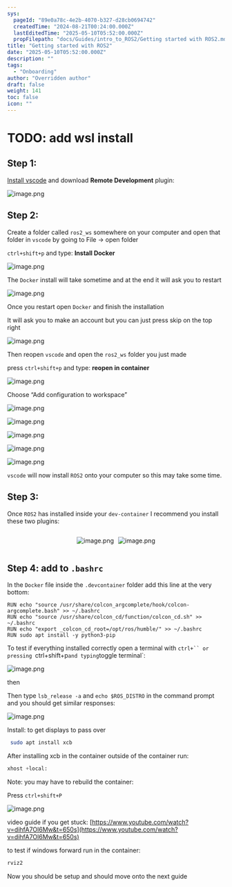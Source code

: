 ```yaml
---
sys:
  pageId: "89e0a78c-4e2b-4070-b327-d28cb0694742"
  createdTime: "2024-08-21T00:24:00.000Z"
  lastEditedTime: "2025-05-10T05:52:00.000Z"
  propFilepath: "docs/Guides/intro_to_ROS2/Getting started with ROS2.md"
title: "Getting started with ROS2"
date: "2025-05-10T05:52:00.000Z"
description: ""
tags:
  - "Onboarding"
author: "Overridden author"
draft: false
weight: 141
toc: false
icon: ""
---
```


# TODO: add wsl install

## Step 1:

[Install vscode](https://code.visualstudio.com/download) and download **Remote Development** plugin:

![image.png](https://prod-files-secure.s3.us-west-2.amazonaws.com/d518164a-d88e-44d1-a4ee-3adb3bd8bce0/efb52993-1881-4a40-b95e-6f020334f022/image.png?X-Amz-Algorithm=AWS4-HMAC-SHA256&X-Amz-Content-Sha256=UNSIGNED-PAYLOAD&X-Amz-Credential=ASIAZI2LB466RZI7VLKA%2F20250518%2Fus-west-2%2Fs3%2Faws4_request&X-Amz-Date=20250518T220730Z&X-Amz-Expires=3600&X-Amz-Security-Token=IQoJb3JpZ2luX2VjEMT%2F%2F%2F%2F%2F%2F%2F%2F%2F%2FwEaCXVzLXdlc3QtMiJIMEYCIQDrmgIn47h0H7538Z7OyQrV0xK1s%2BPFxK8bbBC63ErzBgIhAKVx%2Bbpvb3mfZ7HHFeHKTjMD2%2FPuKrXsI%2FD%2B65pCzIQhKv8DCHwQABoMNjM3NDIzMTgzODA1IgyaMrOPgHS6WsJWLzkq3AMnGg%2BK%2BWfw8%2BblU%2Bi80Tc7W%2BKka70KrH3CPcBSNH0TO3qDrASvCsxlalo4zsy%2FtaCxy7CO2fZcKiBXuZ%2FhNfJ4%2BTDET8tcpoOiT%2BVdC1HkZFbBpxAAynK4E91R6npftrSmWyPboJpJTFu5SqY0LT2lMr5YnrQZDrSmFpd9GyctW5dLSwZlBrTWDhDKRLxL7UMdX0%2BVOYBX4Puo1ADBuAfm6tgZmNpkhkFwpREnqZTx3142WcKoPIAt0nin%2BZhJZR0i4qkQpxV97GZz4MSSDPoqxns4Zf92TkStc1DdG4picKCkS0G0ghssfxm%2FfKpzNM9EtpSQA%2FBhYGEPggS0SwTX%2BXCaBei22CuOl9p0NWIGgip3noFQTRfKrE4NoXlivN2nbl8yKxCjxTDhv7isyPre2w3kDUJ9%2B1zZQbp4TAPyhvyjlprw10gQ0NfyLcoj8X8MgO0%2Bpsn7L9RUtdQIWXv8drYaVCik5rdbrrn7F%2BTRJZkejvq%2BQAYHsHiX1B%2F4WVcGnDznQD6pZyFabWACtTlQkXzfyq7OIRIUlvr3kth1UvTE%2FYVeLUJEaWT%2FfgPm%2BXJqlTUJyZq4BbinjbkpOpmSx6CGMeVPuBRzyYJQ0kQaIO62b%2BFokLIs24TjrzDu5qjBBjqkAcCvZOJtAah7cxvQ4hk%2BBiDzolzemGeTlOk%2BJCmK%2Fz%2Bc%2F5YcWnd0ztyCgPuNTrXXJPaZ09WboTqGh5mcW79whwY9knH9X9tX8cHQDYx3mtziT0IiU1AisuTW%2Frh%2BNa91y3DlOGb38raqz%2Bhz6cQvY9czgGn%2BwO9LOfyXJrLNhpK9gY1KSle1UCVGubQ8fCDW00GXPiWwN63EAwIKvnAiYeVxoxtz&X-Amz-Signature=bbef1e410fafad96e040a64a60f199dc99192f53448ada33e971a6fa4c9ecf48&X-Amz-SignedHeaders=host&x-id=GetObject)

## Step 2:

Create a folder called `ros2_ws` somewhere on your computer and open that folder in `vscode` by going to File → open folder 

`ctrl+shift+p` and type: **Install Docker**

![image.png](https://prod-files-secure.s3.us-west-2.amazonaws.com/d518164a-d88e-44d1-a4ee-3adb3bd8bce0/2269dc0e-1cd5-47ff-bceb-c04ad9b2eab0/image.png?X-Amz-Algorithm=AWS4-HMAC-SHA256&X-Amz-Content-Sha256=UNSIGNED-PAYLOAD&X-Amz-Credential=ASIAZI2LB466RZI7VLKA%2F20250518%2Fus-west-2%2Fs3%2Faws4_request&X-Amz-Date=20250518T220730Z&X-Amz-Expires=3600&X-Amz-Security-Token=IQoJb3JpZ2luX2VjEMT%2F%2F%2F%2F%2F%2F%2F%2F%2F%2FwEaCXVzLXdlc3QtMiJIMEYCIQDrmgIn47h0H7538Z7OyQrV0xK1s%2BPFxK8bbBC63ErzBgIhAKVx%2Bbpvb3mfZ7HHFeHKTjMD2%2FPuKrXsI%2FD%2B65pCzIQhKv8DCHwQABoMNjM3NDIzMTgzODA1IgyaMrOPgHS6WsJWLzkq3AMnGg%2BK%2BWfw8%2BblU%2Bi80Tc7W%2BKka70KrH3CPcBSNH0TO3qDrASvCsxlalo4zsy%2FtaCxy7CO2fZcKiBXuZ%2FhNfJ4%2BTDET8tcpoOiT%2BVdC1HkZFbBpxAAynK4E91R6npftrSmWyPboJpJTFu5SqY0LT2lMr5YnrQZDrSmFpd9GyctW5dLSwZlBrTWDhDKRLxL7UMdX0%2BVOYBX4Puo1ADBuAfm6tgZmNpkhkFwpREnqZTx3142WcKoPIAt0nin%2BZhJZR0i4qkQpxV97GZz4MSSDPoqxns4Zf92TkStc1DdG4picKCkS0G0ghssfxm%2FfKpzNM9EtpSQA%2FBhYGEPggS0SwTX%2BXCaBei22CuOl9p0NWIGgip3noFQTRfKrE4NoXlivN2nbl8yKxCjxTDhv7isyPre2w3kDUJ9%2B1zZQbp4TAPyhvyjlprw10gQ0NfyLcoj8X8MgO0%2Bpsn7L9RUtdQIWXv8drYaVCik5rdbrrn7F%2BTRJZkejvq%2BQAYHsHiX1B%2F4WVcGnDznQD6pZyFabWACtTlQkXzfyq7OIRIUlvr3kth1UvTE%2FYVeLUJEaWT%2FfgPm%2BXJqlTUJyZq4BbinjbkpOpmSx6CGMeVPuBRzyYJQ0kQaIO62b%2BFokLIs24TjrzDu5qjBBjqkAcCvZOJtAah7cxvQ4hk%2BBiDzolzemGeTlOk%2BJCmK%2Fz%2Bc%2F5YcWnd0ztyCgPuNTrXXJPaZ09WboTqGh5mcW79whwY9knH9X9tX8cHQDYx3mtziT0IiU1AisuTW%2Frh%2BNa91y3DlOGb38raqz%2Bhz6cQvY9czgGn%2BwO9LOfyXJrLNhpK9gY1KSle1UCVGubQ8fCDW00GXPiWwN63EAwIKvnAiYeVxoxtz&X-Amz-Signature=dd5917998e689a96ef668827bdc7d251b689c2d661cb75b8eb15f1039533219a&X-Amz-SignedHeaders=host&x-id=GetObject)

The `Docker` install will take sometime and at the end it will ask you to restart

![image.png](https://prod-files-secure.s3.us-west-2.amazonaws.com/d518164a-d88e-44d1-a4ee-3adb3bd8bce0/ed233f78-be33-4b1f-b89c-9c346c0e961e/image.png?X-Amz-Algorithm=AWS4-HMAC-SHA256&X-Amz-Content-Sha256=UNSIGNED-PAYLOAD&X-Amz-Credential=ASIAZI2LB466RZI7VLKA%2F20250518%2Fus-west-2%2Fs3%2Faws4_request&X-Amz-Date=20250518T220730Z&X-Amz-Expires=3600&X-Amz-Security-Token=IQoJb3JpZ2luX2VjEMT%2F%2F%2F%2F%2F%2F%2F%2F%2F%2FwEaCXVzLXdlc3QtMiJIMEYCIQDrmgIn47h0H7538Z7OyQrV0xK1s%2BPFxK8bbBC63ErzBgIhAKVx%2Bbpvb3mfZ7HHFeHKTjMD2%2FPuKrXsI%2FD%2B65pCzIQhKv8DCHwQABoMNjM3NDIzMTgzODA1IgyaMrOPgHS6WsJWLzkq3AMnGg%2BK%2BWfw8%2BblU%2Bi80Tc7W%2BKka70KrH3CPcBSNH0TO3qDrASvCsxlalo4zsy%2FtaCxy7CO2fZcKiBXuZ%2FhNfJ4%2BTDET8tcpoOiT%2BVdC1HkZFbBpxAAynK4E91R6npftrSmWyPboJpJTFu5SqY0LT2lMr5YnrQZDrSmFpd9GyctW5dLSwZlBrTWDhDKRLxL7UMdX0%2BVOYBX4Puo1ADBuAfm6tgZmNpkhkFwpREnqZTx3142WcKoPIAt0nin%2BZhJZR0i4qkQpxV97GZz4MSSDPoqxns4Zf92TkStc1DdG4picKCkS0G0ghssfxm%2FfKpzNM9EtpSQA%2FBhYGEPggS0SwTX%2BXCaBei22CuOl9p0NWIGgip3noFQTRfKrE4NoXlivN2nbl8yKxCjxTDhv7isyPre2w3kDUJ9%2B1zZQbp4TAPyhvyjlprw10gQ0NfyLcoj8X8MgO0%2Bpsn7L9RUtdQIWXv8drYaVCik5rdbrrn7F%2BTRJZkejvq%2BQAYHsHiX1B%2F4WVcGnDznQD6pZyFabWACtTlQkXzfyq7OIRIUlvr3kth1UvTE%2FYVeLUJEaWT%2FfgPm%2BXJqlTUJyZq4BbinjbkpOpmSx6CGMeVPuBRzyYJQ0kQaIO62b%2BFokLIs24TjrzDu5qjBBjqkAcCvZOJtAah7cxvQ4hk%2BBiDzolzemGeTlOk%2BJCmK%2Fz%2Bc%2F5YcWnd0ztyCgPuNTrXXJPaZ09WboTqGh5mcW79whwY9knH9X9tX8cHQDYx3mtziT0IiU1AisuTW%2Frh%2BNa91y3DlOGb38raqz%2Bhz6cQvY9czgGn%2BwO9LOfyXJrLNhpK9gY1KSle1UCVGubQ8fCDW00GXPiWwN63EAwIKvnAiYeVxoxtz&X-Amz-Signature=9549ace9621a17fbfdfccf94b3f3a978fb6d210c2dca15ff0f05415c330166a9&X-Amz-SignedHeaders=host&x-id=GetObject)

Once you restart open `Docker` and finish the installation

It will ask you to make an account but you can just press skip on the top right

![image.png](https://prod-files-secure.s3.us-west-2.amazonaws.com/d518164a-d88e-44d1-a4ee-3adb3bd8bce0/21010ad9-1659-4fd9-9f59-9932a09b2a3d/image.png?X-Amz-Algorithm=AWS4-HMAC-SHA256&X-Amz-Content-Sha256=UNSIGNED-PAYLOAD&X-Amz-Credential=ASIAZI2LB466RZI7VLKA%2F20250518%2Fus-west-2%2Fs3%2Faws4_request&X-Amz-Date=20250518T220730Z&X-Amz-Expires=3600&X-Amz-Security-Token=IQoJb3JpZ2luX2VjEMT%2F%2F%2F%2F%2F%2F%2F%2F%2F%2FwEaCXVzLXdlc3QtMiJIMEYCIQDrmgIn47h0H7538Z7OyQrV0xK1s%2BPFxK8bbBC63ErzBgIhAKVx%2Bbpvb3mfZ7HHFeHKTjMD2%2FPuKrXsI%2FD%2B65pCzIQhKv8DCHwQABoMNjM3NDIzMTgzODA1IgyaMrOPgHS6WsJWLzkq3AMnGg%2BK%2BWfw8%2BblU%2Bi80Tc7W%2BKka70KrH3CPcBSNH0TO3qDrASvCsxlalo4zsy%2FtaCxy7CO2fZcKiBXuZ%2FhNfJ4%2BTDET8tcpoOiT%2BVdC1HkZFbBpxAAynK4E91R6npftrSmWyPboJpJTFu5SqY0LT2lMr5YnrQZDrSmFpd9GyctW5dLSwZlBrTWDhDKRLxL7UMdX0%2BVOYBX4Puo1ADBuAfm6tgZmNpkhkFwpREnqZTx3142WcKoPIAt0nin%2BZhJZR0i4qkQpxV97GZz4MSSDPoqxns4Zf92TkStc1DdG4picKCkS0G0ghssfxm%2FfKpzNM9EtpSQA%2FBhYGEPggS0SwTX%2BXCaBei22CuOl9p0NWIGgip3noFQTRfKrE4NoXlivN2nbl8yKxCjxTDhv7isyPre2w3kDUJ9%2B1zZQbp4TAPyhvyjlprw10gQ0NfyLcoj8X8MgO0%2Bpsn7L9RUtdQIWXv8drYaVCik5rdbrrn7F%2BTRJZkejvq%2BQAYHsHiX1B%2F4WVcGnDznQD6pZyFabWACtTlQkXzfyq7OIRIUlvr3kth1UvTE%2FYVeLUJEaWT%2FfgPm%2BXJqlTUJyZq4BbinjbkpOpmSx6CGMeVPuBRzyYJQ0kQaIO62b%2BFokLIs24TjrzDu5qjBBjqkAcCvZOJtAah7cxvQ4hk%2BBiDzolzemGeTlOk%2BJCmK%2Fz%2Bc%2F5YcWnd0ztyCgPuNTrXXJPaZ09WboTqGh5mcW79whwY9knH9X9tX8cHQDYx3mtziT0IiU1AisuTW%2Frh%2BNa91y3DlOGb38raqz%2Bhz6cQvY9czgGn%2BwO9LOfyXJrLNhpK9gY1KSle1UCVGubQ8fCDW00GXPiWwN63EAwIKvnAiYeVxoxtz&X-Amz-Signature=35c0d6eb0ca222efe8521fd1ed6daabf8a9957123c30aaf7628eb1d3fad894e7&X-Amz-SignedHeaders=host&x-id=GetObject)

Then reopen `vscode` and open the `ros2_ws` folder you just made

press `ctrl+shift+p` and type: **reopen in container**

![image.png](https://prod-files-secure.s3.us-west-2.amazonaws.com/d518164a-d88e-44d1-a4ee-3adb3bd8bce0/4e93b8c2-41ad-488c-8095-c74205196118/image.png?X-Amz-Algorithm=AWS4-HMAC-SHA256&X-Amz-Content-Sha256=UNSIGNED-PAYLOAD&X-Amz-Credential=ASIAZI2LB466RZI7VLKA%2F20250518%2Fus-west-2%2Fs3%2Faws4_request&X-Amz-Date=20250518T220730Z&X-Amz-Expires=3600&X-Amz-Security-Token=IQoJb3JpZ2luX2VjEMT%2F%2F%2F%2F%2F%2F%2F%2F%2F%2FwEaCXVzLXdlc3QtMiJIMEYCIQDrmgIn47h0H7538Z7OyQrV0xK1s%2BPFxK8bbBC63ErzBgIhAKVx%2Bbpvb3mfZ7HHFeHKTjMD2%2FPuKrXsI%2FD%2B65pCzIQhKv8DCHwQABoMNjM3NDIzMTgzODA1IgyaMrOPgHS6WsJWLzkq3AMnGg%2BK%2BWfw8%2BblU%2Bi80Tc7W%2BKka70KrH3CPcBSNH0TO3qDrASvCsxlalo4zsy%2FtaCxy7CO2fZcKiBXuZ%2FhNfJ4%2BTDET8tcpoOiT%2BVdC1HkZFbBpxAAynK4E91R6npftrSmWyPboJpJTFu5SqY0LT2lMr5YnrQZDrSmFpd9GyctW5dLSwZlBrTWDhDKRLxL7UMdX0%2BVOYBX4Puo1ADBuAfm6tgZmNpkhkFwpREnqZTx3142WcKoPIAt0nin%2BZhJZR0i4qkQpxV97GZz4MSSDPoqxns4Zf92TkStc1DdG4picKCkS0G0ghssfxm%2FfKpzNM9EtpSQA%2FBhYGEPggS0SwTX%2BXCaBei22CuOl9p0NWIGgip3noFQTRfKrE4NoXlivN2nbl8yKxCjxTDhv7isyPre2w3kDUJ9%2B1zZQbp4TAPyhvyjlprw10gQ0NfyLcoj8X8MgO0%2Bpsn7L9RUtdQIWXv8drYaVCik5rdbrrn7F%2BTRJZkejvq%2BQAYHsHiX1B%2F4WVcGnDznQD6pZyFabWACtTlQkXzfyq7OIRIUlvr3kth1UvTE%2FYVeLUJEaWT%2FfgPm%2BXJqlTUJyZq4BbinjbkpOpmSx6CGMeVPuBRzyYJQ0kQaIO62b%2BFokLIs24TjrzDu5qjBBjqkAcCvZOJtAah7cxvQ4hk%2BBiDzolzemGeTlOk%2BJCmK%2Fz%2Bc%2F5YcWnd0ztyCgPuNTrXXJPaZ09WboTqGh5mcW79whwY9knH9X9tX8cHQDYx3mtziT0IiU1AisuTW%2Frh%2BNa91y3DlOGb38raqz%2Bhz6cQvY9czgGn%2BwO9LOfyXJrLNhpK9gY1KSle1UCVGubQ8fCDW00GXPiWwN63EAwIKvnAiYeVxoxtz&X-Amz-Signature=3a2cdf972be45a318255486c3d8fd978507f2de7cb8cc9ccc21b94e2915bc157&X-Amz-SignedHeaders=host&x-id=GetObject)

Choose “Add configuration to workspace”

![image.png](https://prod-files-secure.s3.us-west-2.amazonaws.com/d518164a-d88e-44d1-a4ee-3adb3bd8bce0/9560b282-5060-4989-ba37-97e7b2c22476/image.png?X-Amz-Algorithm=AWS4-HMAC-SHA256&X-Amz-Content-Sha256=UNSIGNED-PAYLOAD&X-Amz-Credential=ASIAZI2LB466RZI7VLKA%2F20250518%2Fus-west-2%2Fs3%2Faws4_request&X-Amz-Date=20250518T220730Z&X-Amz-Expires=3600&X-Amz-Security-Token=IQoJb3JpZ2luX2VjEMT%2F%2F%2F%2F%2F%2F%2F%2F%2F%2FwEaCXVzLXdlc3QtMiJIMEYCIQDrmgIn47h0H7538Z7OyQrV0xK1s%2BPFxK8bbBC63ErzBgIhAKVx%2Bbpvb3mfZ7HHFeHKTjMD2%2FPuKrXsI%2FD%2B65pCzIQhKv8DCHwQABoMNjM3NDIzMTgzODA1IgyaMrOPgHS6WsJWLzkq3AMnGg%2BK%2BWfw8%2BblU%2Bi80Tc7W%2BKka70KrH3CPcBSNH0TO3qDrASvCsxlalo4zsy%2FtaCxy7CO2fZcKiBXuZ%2FhNfJ4%2BTDET8tcpoOiT%2BVdC1HkZFbBpxAAynK4E91R6npftrSmWyPboJpJTFu5SqY0LT2lMr5YnrQZDrSmFpd9GyctW5dLSwZlBrTWDhDKRLxL7UMdX0%2BVOYBX4Puo1ADBuAfm6tgZmNpkhkFwpREnqZTx3142WcKoPIAt0nin%2BZhJZR0i4qkQpxV97GZz4MSSDPoqxns4Zf92TkStc1DdG4picKCkS0G0ghssfxm%2FfKpzNM9EtpSQA%2FBhYGEPggS0SwTX%2BXCaBei22CuOl9p0NWIGgip3noFQTRfKrE4NoXlivN2nbl8yKxCjxTDhv7isyPre2w3kDUJ9%2B1zZQbp4TAPyhvyjlprw10gQ0NfyLcoj8X8MgO0%2Bpsn7L9RUtdQIWXv8drYaVCik5rdbrrn7F%2BTRJZkejvq%2BQAYHsHiX1B%2F4WVcGnDznQD6pZyFabWACtTlQkXzfyq7OIRIUlvr3kth1UvTE%2FYVeLUJEaWT%2FfgPm%2BXJqlTUJyZq4BbinjbkpOpmSx6CGMeVPuBRzyYJQ0kQaIO62b%2BFokLIs24TjrzDu5qjBBjqkAcCvZOJtAah7cxvQ4hk%2BBiDzolzemGeTlOk%2BJCmK%2Fz%2Bc%2F5YcWnd0ztyCgPuNTrXXJPaZ09WboTqGh5mcW79whwY9knH9X9tX8cHQDYx3mtziT0IiU1AisuTW%2Frh%2BNa91y3DlOGb38raqz%2Bhz6cQvY9czgGn%2BwO9LOfyXJrLNhpK9gY1KSle1UCVGubQ8fCDW00GXPiWwN63EAwIKvnAiYeVxoxtz&X-Amz-Signature=0bb474982172d6a2216fe77c29b4eee1dd19c1346a7fadbe4ef4f2b4cc9c86b0&X-Amz-SignedHeaders=host&x-id=GetObject)

![image.png](https://prod-files-secure.s3.us-west-2.amazonaws.com/d518164a-d88e-44d1-a4ee-3adb3bd8bce0/2ee63f81-886b-48e8-a553-dc6e5eac99e4/image.png?X-Amz-Algorithm=AWS4-HMAC-SHA256&X-Amz-Content-Sha256=UNSIGNED-PAYLOAD&X-Amz-Credential=ASIAZI2LB466RZI7VLKA%2F20250518%2Fus-west-2%2Fs3%2Faws4_request&X-Amz-Date=20250518T220730Z&X-Amz-Expires=3600&X-Amz-Security-Token=IQoJb3JpZ2luX2VjEMT%2F%2F%2F%2F%2F%2F%2F%2F%2F%2FwEaCXVzLXdlc3QtMiJIMEYCIQDrmgIn47h0H7538Z7OyQrV0xK1s%2BPFxK8bbBC63ErzBgIhAKVx%2Bbpvb3mfZ7HHFeHKTjMD2%2FPuKrXsI%2FD%2B65pCzIQhKv8DCHwQABoMNjM3NDIzMTgzODA1IgyaMrOPgHS6WsJWLzkq3AMnGg%2BK%2BWfw8%2BblU%2Bi80Tc7W%2BKka70KrH3CPcBSNH0TO3qDrASvCsxlalo4zsy%2FtaCxy7CO2fZcKiBXuZ%2FhNfJ4%2BTDET8tcpoOiT%2BVdC1HkZFbBpxAAynK4E91R6npftrSmWyPboJpJTFu5SqY0LT2lMr5YnrQZDrSmFpd9GyctW5dLSwZlBrTWDhDKRLxL7UMdX0%2BVOYBX4Puo1ADBuAfm6tgZmNpkhkFwpREnqZTx3142WcKoPIAt0nin%2BZhJZR0i4qkQpxV97GZz4MSSDPoqxns4Zf92TkStc1DdG4picKCkS0G0ghssfxm%2FfKpzNM9EtpSQA%2FBhYGEPggS0SwTX%2BXCaBei22CuOl9p0NWIGgip3noFQTRfKrE4NoXlivN2nbl8yKxCjxTDhv7isyPre2w3kDUJ9%2B1zZQbp4TAPyhvyjlprw10gQ0NfyLcoj8X8MgO0%2Bpsn7L9RUtdQIWXv8drYaVCik5rdbrrn7F%2BTRJZkejvq%2BQAYHsHiX1B%2F4WVcGnDznQD6pZyFabWACtTlQkXzfyq7OIRIUlvr3kth1UvTE%2FYVeLUJEaWT%2FfgPm%2BXJqlTUJyZq4BbinjbkpOpmSx6CGMeVPuBRzyYJQ0kQaIO62b%2BFokLIs24TjrzDu5qjBBjqkAcCvZOJtAah7cxvQ4hk%2BBiDzolzemGeTlOk%2BJCmK%2Fz%2Bc%2F5YcWnd0ztyCgPuNTrXXJPaZ09WboTqGh5mcW79whwY9knH9X9tX8cHQDYx3mtziT0IiU1AisuTW%2Frh%2BNa91y3DlOGb38raqz%2Bhz6cQvY9czgGn%2BwO9LOfyXJrLNhpK9gY1KSle1UCVGubQ8fCDW00GXPiWwN63EAwIKvnAiYeVxoxtz&X-Amz-Signature=fb42d61b1b5756915c386fbef52f5ad95ed567d8212af6a6548ea032b88f7b52&X-Amz-SignedHeaders=host&x-id=GetObject)

![image.png](https://prod-files-secure.s3.us-west-2.amazonaws.com/d518164a-d88e-44d1-a4ee-3adb3bd8bce0/ae1580b2-b048-407e-aed9-b584224a7a04/image.png?X-Amz-Algorithm=AWS4-HMAC-SHA256&X-Amz-Content-Sha256=UNSIGNED-PAYLOAD&X-Amz-Credential=ASIAZI2LB466RZI7VLKA%2F20250518%2Fus-west-2%2Fs3%2Faws4_request&X-Amz-Date=20250518T220730Z&X-Amz-Expires=3600&X-Amz-Security-Token=IQoJb3JpZ2luX2VjEMT%2F%2F%2F%2F%2F%2F%2F%2F%2F%2FwEaCXVzLXdlc3QtMiJIMEYCIQDrmgIn47h0H7538Z7OyQrV0xK1s%2BPFxK8bbBC63ErzBgIhAKVx%2Bbpvb3mfZ7HHFeHKTjMD2%2FPuKrXsI%2FD%2B65pCzIQhKv8DCHwQABoMNjM3NDIzMTgzODA1IgyaMrOPgHS6WsJWLzkq3AMnGg%2BK%2BWfw8%2BblU%2Bi80Tc7W%2BKka70KrH3CPcBSNH0TO3qDrASvCsxlalo4zsy%2FtaCxy7CO2fZcKiBXuZ%2FhNfJ4%2BTDET8tcpoOiT%2BVdC1HkZFbBpxAAynK4E91R6npftrSmWyPboJpJTFu5SqY0LT2lMr5YnrQZDrSmFpd9GyctW5dLSwZlBrTWDhDKRLxL7UMdX0%2BVOYBX4Puo1ADBuAfm6tgZmNpkhkFwpREnqZTx3142WcKoPIAt0nin%2BZhJZR0i4qkQpxV97GZz4MSSDPoqxns4Zf92TkStc1DdG4picKCkS0G0ghssfxm%2FfKpzNM9EtpSQA%2FBhYGEPggS0SwTX%2BXCaBei22CuOl9p0NWIGgip3noFQTRfKrE4NoXlivN2nbl8yKxCjxTDhv7isyPre2w3kDUJ9%2B1zZQbp4TAPyhvyjlprw10gQ0NfyLcoj8X8MgO0%2Bpsn7L9RUtdQIWXv8drYaVCik5rdbrrn7F%2BTRJZkejvq%2BQAYHsHiX1B%2F4WVcGnDznQD6pZyFabWACtTlQkXzfyq7OIRIUlvr3kth1UvTE%2FYVeLUJEaWT%2FfgPm%2BXJqlTUJyZq4BbinjbkpOpmSx6CGMeVPuBRzyYJQ0kQaIO62b%2BFokLIs24TjrzDu5qjBBjqkAcCvZOJtAah7cxvQ4hk%2BBiDzolzemGeTlOk%2BJCmK%2Fz%2Bc%2F5YcWnd0ztyCgPuNTrXXJPaZ09WboTqGh5mcW79whwY9knH9X9tX8cHQDYx3mtziT0IiU1AisuTW%2Frh%2BNa91y3DlOGb38raqz%2Bhz6cQvY9czgGn%2BwO9LOfyXJrLNhpK9gY1KSle1UCVGubQ8fCDW00GXPiWwN63EAwIKvnAiYeVxoxtz&X-Amz-Signature=0b6c5a0c35086cd10563dd5e95e3703ab709cd2b7d7d60e4328939a357d13034&X-Amz-SignedHeaders=host&x-id=GetObject)

![image.png](https://prod-files-secure.s3.us-west-2.amazonaws.com/d518164a-d88e-44d1-a4ee-3adb3bd8bce0/53255b28-f75e-430f-b9e3-c0ac8577e42b/image.png?X-Amz-Algorithm=AWS4-HMAC-SHA256&X-Amz-Content-Sha256=UNSIGNED-PAYLOAD&X-Amz-Credential=ASIAZI2LB466RZI7VLKA%2F20250518%2Fus-west-2%2Fs3%2Faws4_request&X-Amz-Date=20250518T220730Z&X-Amz-Expires=3600&X-Amz-Security-Token=IQoJb3JpZ2luX2VjEMT%2F%2F%2F%2F%2F%2F%2F%2F%2F%2FwEaCXVzLXdlc3QtMiJIMEYCIQDrmgIn47h0H7538Z7OyQrV0xK1s%2BPFxK8bbBC63ErzBgIhAKVx%2Bbpvb3mfZ7HHFeHKTjMD2%2FPuKrXsI%2FD%2B65pCzIQhKv8DCHwQABoMNjM3NDIzMTgzODA1IgyaMrOPgHS6WsJWLzkq3AMnGg%2BK%2BWfw8%2BblU%2Bi80Tc7W%2BKka70KrH3CPcBSNH0TO3qDrASvCsxlalo4zsy%2FtaCxy7CO2fZcKiBXuZ%2FhNfJ4%2BTDET8tcpoOiT%2BVdC1HkZFbBpxAAynK4E91R6npftrSmWyPboJpJTFu5SqY0LT2lMr5YnrQZDrSmFpd9GyctW5dLSwZlBrTWDhDKRLxL7UMdX0%2BVOYBX4Puo1ADBuAfm6tgZmNpkhkFwpREnqZTx3142WcKoPIAt0nin%2BZhJZR0i4qkQpxV97GZz4MSSDPoqxns4Zf92TkStc1DdG4picKCkS0G0ghssfxm%2FfKpzNM9EtpSQA%2FBhYGEPggS0SwTX%2BXCaBei22CuOl9p0NWIGgip3noFQTRfKrE4NoXlivN2nbl8yKxCjxTDhv7isyPre2w3kDUJ9%2B1zZQbp4TAPyhvyjlprw10gQ0NfyLcoj8X8MgO0%2Bpsn7L9RUtdQIWXv8drYaVCik5rdbrrn7F%2BTRJZkejvq%2BQAYHsHiX1B%2F4WVcGnDznQD6pZyFabWACtTlQkXzfyq7OIRIUlvr3kth1UvTE%2FYVeLUJEaWT%2FfgPm%2BXJqlTUJyZq4BbinjbkpOpmSx6CGMeVPuBRzyYJQ0kQaIO62b%2BFokLIs24TjrzDu5qjBBjqkAcCvZOJtAah7cxvQ4hk%2BBiDzolzemGeTlOk%2BJCmK%2Fz%2Bc%2F5YcWnd0ztyCgPuNTrXXJPaZ09WboTqGh5mcW79whwY9knH9X9tX8cHQDYx3mtziT0IiU1AisuTW%2Frh%2BNa91y3DlOGb38raqz%2Bhz6cQvY9czgGn%2BwO9LOfyXJrLNhpK9gY1KSle1UCVGubQ8fCDW00GXPiWwN63EAwIKvnAiYeVxoxtz&X-Amz-Signature=161368a3f539bd6cb50d5460f2d88f8fc36f72a189116aec7bf65678a3489b7a&X-Amz-SignedHeaders=host&x-id=GetObject)

![image.png](https://prod-files-secure.s3.us-west-2.amazonaws.com/d518164a-d88e-44d1-a4ee-3adb3bd8bce0/7c562767-5af9-4ffb-97d1-327bcdf4ee00/image.png?X-Amz-Algorithm=AWS4-HMAC-SHA256&X-Amz-Content-Sha256=UNSIGNED-PAYLOAD&X-Amz-Credential=ASIAZI2LB466RZI7VLKA%2F20250518%2Fus-west-2%2Fs3%2Faws4_request&X-Amz-Date=20250518T220730Z&X-Amz-Expires=3600&X-Amz-Security-Token=IQoJb3JpZ2luX2VjEMT%2F%2F%2F%2F%2F%2F%2F%2F%2F%2FwEaCXVzLXdlc3QtMiJIMEYCIQDrmgIn47h0H7538Z7OyQrV0xK1s%2BPFxK8bbBC63ErzBgIhAKVx%2Bbpvb3mfZ7HHFeHKTjMD2%2FPuKrXsI%2FD%2B65pCzIQhKv8DCHwQABoMNjM3NDIzMTgzODA1IgyaMrOPgHS6WsJWLzkq3AMnGg%2BK%2BWfw8%2BblU%2Bi80Tc7W%2BKka70KrH3CPcBSNH0TO3qDrASvCsxlalo4zsy%2FtaCxy7CO2fZcKiBXuZ%2FhNfJ4%2BTDET8tcpoOiT%2BVdC1HkZFbBpxAAynK4E91R6npftrSmWyPboJpJTFu5SqY0LT2lMr5YnrQZDrSmFpd9GyctW5dLSwZlBrTWDhDKRLxL7UMdX0%2BVOYBX4Puo1ADBuAfm6tgZmNpkhkFwpREnqZTx3142WcKoPIAt0nin%2BZhJZR0i4qkQpxV97GZz4MSSDPoqxns4Zf92TkStc1DdG4picKCkS0G0ghssfxm%2FfKpzNM9EtpSQA%2FBhYGEPggS0SwTX%2BXCaBei22CuOl9p0NWIGgip3noFQTRfKrE4NoXlivN2nbl8yKxCjxTDhv7isyPre2w3kDUJ9%2B1zZQbp4TAPyhvyjlprw10gQ0NfyLcoj8X8MgO0%2Bpsn7L9RUtdQIWXv8drYaVCik5rdbrrn7F%2BTRJZkejvq%2BQAYHsHiX1B%2F4WVcGnDznQD6pZyFabWACtTlQkXzfyq7OIRIUlvr3kth1UvTE%2FYVeLUJEaWT%2FfgPm%2BXJqlTUJyZq4BbinjbkpOpmSx6CGMeVPuBRzyYJQ0kQaIO62b%2BFokLIs24TjrzDu5qjBBjqkAcCvZOJtAah7cxvQ4hk%2BBiDzolzemGeTlOk%2BJCmK%2Fz%2Bc%2F5YcWnd0ztyCgPuNTrXXJPaZ09WboTqGh5mcW79whwY9knH9X9tX8cHQDYx3mtziT0IiU1AisuTW%2Frh%2BNa91y3DlOGb38raqz%2Bhz6cQvY9czgGn%2BwO9LOfyXJrLNhpK9gY1KSle1UCVGubQ8fCDW00GXPiWwN63EAwIKvnAiYeVxoxtz&X-Amz-Signature=d182020cb7969561f20742920c0f156ba0b3001fe5b70857e71d8e4eda149fc9&X-Amz-SignedHeaders=host&x-id=GetObject)

`vscode` will now install `ROS2` onto your computer so this may take some time.

## Step 3:

Once `ROS2` has installed inside your `dev-container` I recommend you install these two plugins:

<div style="display: flex;flex-direction: row; column-gap:10px; max-width: 630px;justify-content: center;">
<div>

![image.png](https://prod-files-secure.s3.us-west-2.amazonaws.com/d518164a-d88e-44d1-a4ee-3adb3bd8bce0/3fc3d550-5a54-4ba1-ba6b-faa01cdb7369/image.png?X-Amz-Algorithm=AWS4-HMAC-SHA256&X-Amz-Content-Sha256=UNSIGNED-PAYLOAD&X-Amz-Credential=ASIAZI2LB4662X3PA2GM%2F20250518%2Fus-west-2%2Fs3%2Faws4_request&X-Amz-Date=20250518T220732Z&X-Amz-Expires=3600&X-Amz-Security-Token=IQoJb3JpZ2luX2VjEMT%2F%2F%2F%2F%2F%2F%2F%2F%2F%2FwEaCXVzLXdlc3QtMiJHMEUCIDcXLi90U3abtK0ivPpp02pFCu4PW7EQQzRWqfnGBdOrAiEA8m37Jyq4aBUHkenrQ3CebVm1NxOrGLB8pFnr%2F%2FhGXwIq%2FwMIfBAAGgw2Mzc0MjMxODM4MDUiDAgtH2kftj%2F7mFU2jCrcA3OaA%2Bh77VEEhJbowcSFBrX%2Bg1Jqt0OdO0jyckLDCdFgmcdu6aX2JZay3MMTWeVRhgfJykkbKn%2BzGInwsJrUyYUD57X8A2IS3Obb3YfVpLWVyKRcC6UZvNLTWjdDt%2FrRXiPqV57ALQR8ao8c8YfNvG87TuDh7sUq5bwCOaBlu8l43TjdsViEXn3yMHFpQQlINVj9g7EfEGZJwRvaosyfBj0ypnyloAxb%2F6irGyd3BAcrfFNytxCG8LDXEfELe2STsupxc6T6VsKZGa5q7sKhdC%2FY88BdsusWmWw6BRXsiDPxALIOnPi%2B4qTJsTgWLVbqI2aCaMjsnAGVsmiTk2om6CCSkoNSkGWed201%2B6b1LzCY0mPzQoUUCBjV2JbCTp5X3jrXTpiE0s5hqyFoMrjRj72BwDDYXi%2BepZbyxZuQOZgQe1E463kRWsZekTR5ouTeufA1zhPmdG1%2FPs5d2%2BibFFxGeETO5aTKOCDFrnQ0MwgL8lEjQF8VVSDhnCfwhwt7qFx8vCHRdQp8ma3vUh0sALnNCKVbkCwzP0bJoO4p%2FnI6QBKLKDFPAES4%2BbRbzjKeiViqTcVOJXtdU86wl%2BeRD%2BrhRK5JVBPuIouGY4yYSkzWXe6SqSsIMUPMWlYeMK7nqMEGOqUBmQIwDrCDg1CXAKqjcLqkhALUJZ3i9KuQ3BAYWnL2cFhtOyaLf8V1bYhS0NUUFewmT8qDZBnY5oqHFxwBsFovcdtTEBHfgWtSUrQMGkkLrogA8tlN%2FG6idjPhEbze6%2FcO1NBN%2BznSYtV%2BMzJUbKpmGrbbWqgLRnnpL8HPYutMoQcn9BO63Gx0tqLeG24cIRKj7WHHgQqu8FqArPqi2p9m59B7CAwU&X-Amz-Signature=21893555a55431477432e66b6ca9801404175b201ec8b74113421104ad91af37&X-Amz-SignedHeaders=host&x-id=GetObject)

</div>
<div>

![image.png](https://prod-files-secure.s3.us-west-2.amazonaws.com/d518164a-d88e-44d1-a4ee-3adb3bd8bce0/d994cc66-13c2-4093-a5a3-f84cf4601a82/image.png?X-Amz-Algorithm=AWS4-HMAC-SHA256&X-Amz-Content-Sha256=UNSIGNED-PAYLOAD&X-Amz-Credential=ASIAZI2LB4662E3AVLOI%2F20250518%2Fus-west-2%2Fs3%2Faws4_request&X-Amz-Date=20250518T220732Z&X-Amz-Expires=3600&X-Amz-Security-Token=IQoJb3JpZ2luX2VjEMT%2F%2F%2F%2F%2F%2F%2F%2F%2F%2FwEaCXVzLXdlc3QtMiJHMEUCIQDSEkFEEQ12B99BSAsvOElvVIfJH0BQuXhPqd3j4TUPdwIgSZgnbb9h39InQDVX7BB820kM9owC23qxOZf3iEEiT5Qq%2FwMIfBAAGgw2Mzc0MjMxODM4MDUiDPzKcbGiLvbqbHQEvCrcA5GCrSjPI86p%2BRA5AIJxY5xJYbqviAclcTy7jBjaz6E%2BFb1GWgCTnftJ3zFFUWAisxey%2F596YvERvdA9%2B0VMMjB3NapeymcvwD19wpicDODl6EaiDl92G36ItRRPTIIpAwSYkCrV96bAkIf4fnRdjvzNJSiZM5wv%2Fli5qowMOYpVAe5PHRxNoxtXf22AQ5DBt%2BBXGKB1X4K48iF2bFkgZLNHpMY7y8wXgZ6MkhrhjeTS1RRYx5tdMMj%2FESKNMANfL5kA0BxC7yd4%2BFPsJli1139vIrEhciRvxOU6pb9lSKIVNwj8l8UPDPQ%2FLYwq3fodOiI62PHuQB5NOSamBl7wCpftZxhBkXKTeygxxLM1P3sVyFbcQSY%2BdqsebdbhzE5pYJ9dhZqosllx0DcJUbG9rc3JMAGKX%2Bthv5ryKkd7jBMUtvK2NM4yv0PXjh6om7SRMQrI3Q%2F%2Fsp58QA%2FFL5wFrVyJB%2BDt5NZK7TD5gd9zCXwm4hmWWDYhEyBZFLCClzzP%2BKlQ%2BenNn5HBnbE1tpKHP24INBkIYiuFb2sXwsjZBwUF8EZxj8k9bRVphC6g14HjSMKy%2Bbf9PDWhULWx3XuXoYqnLNOcMuhE2%2BtxgX%2B4AKmEhLyypCm%2FZJuU9ngjMK3nqMEGOqUB7lXvhNBMidXD%2BHtOkNlqz7J2XlU9mWvQ9mnm4%2Blt90S2QL%2Ber2k0SALnkI4d70vSTbnd57N%2FdqtiUbFXzyR3BRIuUusPKR%2F9Yg5GecDsZ9s2Yfq4VIJAHkOgXBwRRJhgQcvXnZNSjvgf6uWpCAfL8Z%2F%2F3LmdyvFPshRHbvlNO%2F7fXDmJoT1Y%2Bhh46b00x%2FDdj4yh9HMpRwHf107Cu0Ju9NPyhOJl&X-Amz-Signature=44058e619a73346e6fbdfec200b268ca9eb83eb9c72a34522aab91a907c5c0de&X-Amz-SignedHeaders=host&x-id=GetObject)

</div>
</div>

## Step 4: add to `.bashrc`

In the `Docker` file inside the `.devcontainer` folder add this line at the very bottom: 

```docker
RUN echo "source /usr/share/colcon_argcomplete/hook/colcon-argcomplete.bash" >> ~/.bashrc
RUN echo "source /usr/share/colcon_cd/function/colcon_cd.sh" >> ~/.bashrc
RUN echo "export _colcon_cd_root=/opt/ros/humble/" >> ~/.bashrc
RUN sudo apt install -y python3-pip 
```

To test if everything installed correctly open a terminal with `ctrl+`` or pressing `ctrl+shift+p` and typing `toggle terminal`:

![image.png](https://prod-files-secure.s3.us-west-2.amazonaws.com/d518164a-d88e-44d1-a4ee-3adb3bd8bce0/6a4943d8-b04e-4c02-9a58-775f3384d1a5/image.png?X-Amz-Algorithm=AWS4-HMAC-SHA256&X-Amz-Content-Sha256=UNSIGNED-PAYLOAD&X-Amz-Credential=ASIAZI2LB466RZI7VLKA%2F20250518%2Fus-west-2%2Fs3%2Faws4_request&X-Amz-Date=20250518T220730Z&X-Amz-Expires=3600&X-Amz-Security-Token=IQoJb3JpZ2luX2VjEMT%2F%2F%2F%2F%2F%2F%2F%2F%2F%2FwEaCXVzLXdlc3QtMiJIMEYCIQDrmgIn47h0H7538Z7OyQrV0xK1s%2BPFxK8bbBC63ErzBgIhAKVx%2Bbpvb3mfZ7HHFeHKTjMD2%2FPuKrXsI%2FD%2B65pCzIQhKv8DCHwQABoMNjM3NDIzMTgzODA1IgyaMrOPgHS6WsJWLzkq3AMnGg%2BK%2BWfw8%2BblU%2Bi80Tc7W%2BKka70KrH3CPcBSNH0TO3qDrASvCsxlalo4zsy%2FtaCxy7CO2fZcKiBXuZ%2FhNfJ4%2BTDET8tcpoOiT%2BVdC1HkZFbBpxAAynK4E91R6npftrSmWyPboJpJTFu5SqY0LT2lMr5YnrQZDrSmFpd9GyctW5dLSwZlBrTWDhDKRLxL7UMdX0%2BVOYBX4Puo1ADBuAfm6tgZmNpkhkFwpREnqZTx3142WcKoPIAt0nin%2BZhJZR0i4qkQpxV97GZz4MSSDPoqxns4Zf92TkStc1DdG4picKCkS0G0ghssfxm%2FfKpzNM9EtpSQA%2FBhYGEPggS0SwTX%2BXCaBei22CuOl9p0NWIGgip3noFQTRfKrE4NoXlivN2nbl8yKxCjxTDhv7isyPre2w3kDUJ9%2B1zZQbp4TAPyhvyjlprw10gQ0NfyLcoj8X8MgO0%2Bpsn7L9RUtdQIWXv8drYaVCik5rdbrrn7F%2BTRJZkejvq%2BQAYHsHiX1B%2F4WVcGnDznQD6pZyFabWACtTlQkXzfyq7OIRIUlvr3kth1UvTE%2FYVeLUJEaWT%2FfgPm%2BXJqlTUJyZq4BbinjbkpOpmSx6CGMeVPuBRzyYJQ0kQaIO62b%2BFokLIs24TjrzDu5qjBBjqkAcCvZOJtAah7cxvQ4hk%2BBiDzolzemGeTlOk%2BJCmK%2Fz%2Bc%2F5YcWnd0ztyCgPuNTrXXJPaZ09WboTqGh5mcW79whwY9knH9X9tX8cHQDYx3mtziT0IiU1AisuTW%2Frh%2BNa91y3DlOGb38raqz%2Bhz6cQvY9czgGn%2BwO9LOfyXJrLNhpK9gY1KSle1UCVGubQ8fCDW00GXPiWwN63EAwIKvnAiYeVxoxtz&X-Amz-Signature=73335d22d4a02398a965f34a1beb1ff45e8c61357005effeb511470475fab98f&X-Amz-SignedHeaders=host&x-id=GetObject)

then 

Then type `lsb_release -a` and `echo $ROS_DISTRO` in the command prompt and you should get similar responses:

![image.png](https://prod-files-secure.s3.us-west-2.amazonaws.com/d518164a-d88e-44d1-a4ee-3adb3bd8bce0/3e635dec-a805-4e85-8b9e-d000e5b71a4e/image.png?X-Amz-Algorithm=AWS4-HMAC-SHA256&X-Amz-Content-Sha256=UNSIGNED-PAYLOAD&X-Amz-Credential=ASIAZI2LB466RZI7VLKA%2F20250518%2Fus-west-2%2Fs3%2Faws4_request&X-Amz-Date=20250518T220730Z&X-Amz-Expires=3600&X-Amz-Security-Token=IQoJb3JpZ2luX2VjEMT%2F%2F%2F%2F%2F%2F%2F%2F%2F%2FwEaCXVzLXdlc3QtMiJIMEYCIQDrmgIn47h0H7538Z7OyQrV0xK1s%2BPFxK8bbBC63ErzBgIhAKVx%2Bbpvb3mfZ7HHFeHKTjMD2%2FPuKrXsI%2FD%2B65pCzIQhKv8DCHwQABoMNjM3NDIzMTgzODA1IgyaMrOPgHS6WsJWLzkq3AMnGg%2BK%2BWfw8%2BblU%2Bi80Tc7W%2BKka70KrH3CPcBSNH0TO3qDrASvCsxlalo4zsy%2FtaCxy7CO2fZcKiBXuZ%2FhNfJ4%2BTDET8tcpoOiT%2BVdC1HkZFbBpxAAynK4E91R6npftrSmWyPboJpJTFu5SqY0LT2lMr5YnrQZDrSmFpd9GyctW5dLSwZlBrTWDhDKRLxL7UMdX0%2BVOYBX4Puo1ADBuAfm6tgZmNpkhkFwpREnqZTx3142WcKoPIAt0nin%2BZhJZR0i4qkQpxV97GZz4MSSDPoqxns4Zf92TkStc1DdG4picKCkS0G0ghssfxm%2FfKpzNM9EtpSQA%2FBhYGEPggS0SwTX%2BXCaBei22CuOl9p0NWIGgip3noFQTRfKrE4NoXlivN2nbl8yKxCjxTDhv7isyPre2w3kDUJ9%2B1zZQbp4TAPyhvyjlprw10gQ0NfyLcoj8X8MgO0%2Bpsn7L9RUtdQIWXv8drYaVCik5rdbrrn7F%2BTRJZkejvq%2BQAYHsHiX1B%2F4WVcGnDznQD6pZyFabWACtTlQkXzfyq7OIRIUlvr3kth1UvTE%2FYVeLUJEaWT%2FfgPm%2BXJqlTUJyZq4BbinjbkpOpmSx6CGMeVPuBRzyYJQ0kQaIO62b%2BFokLIs24TjrzDu5qjBBjqkAcCvZOJtAah7cxvQ4hk%2BBiDzolzemGeTlOk%2BJCmK%2Fz%2Bc%2F5YcWnd0ztyCgPuNTrXXJPaZ09WboTqGh5mcW79whwY9knH9X9tX8cHQDYx3mtziT0IiU1AisuTW%2Frh%2BNa91y3DlOGb38raqz%2Bhz6cQvY9czgGn%2BwO9LOfyXJrLNhpK9gY1KSle1UCVGubQ8fCDW00GXPiWwN63EAwIKvnAiYeVxoxtz&X-Amz-Signature=bd7253f4810c6e92307b854999fe7bf2505027ab3af13fe9ea0aab7166522c35&X-Amz-SignedHeaders=host&x-id=GetObject)

Install:  to get displays to pass over

```bash
 sudo apt install xcb
```

After installing xcb in the container outside of the container run:

```python
xhost +local:
```

Note: you may have to rebuild the container:

Press `ctrl+shift+P`

![image.png](https://prod-files-secure.s3.us-west-2.amazonaws.com/d518164a-d88e-44d1-a4ee-3adb3bd8bce0/6c2be660-2618-4c38-9c26-53554f7a0b7b/image.png?X-Amz-Algorithm=AWS4-HMAC-SHA256&X-Amz-Content-Sha256=UNSIGNED-PAYLOAD&X-Amz-Credential=ASIAZI2LB466RZI7VLKA%2F20250518%2Fus-west-2%2Fs3%2Faws4_request&X-Amz-Date=20250518T220730Z&X-Amz-Expires=3600&X-Amz-Security-Token=IQoJb3JpZ2luX2VjEMT%2F%2F%2F%2F%2F%2F%2F%2F%2F%2FwEaCXVzLXdlc3QtMiJIMEYCIQDrmgIn47h0H7538Z7OyQrV0xK1s%2BPFxK8bbBC63ErzBgIhAKVx%2Bbpvb3mfZ7HHFeHKTjMD2%2FPuKrXsI%2FD%2B65pCzIQhKv8DCHwQABoMNjM3NDIzMTgzODA1IgyaMrOPgHS6WsJWLzkq3AMnGg%2BK%2BWfw8%2BblU%2Bi80Tc7W%2BKka70KrH3CPcBSNH0TO3qDrASvCsxlalo4zsy%2FtaCxy7CO2fZcKiBXuZ%2FhNfJ4%2BTDET8tcpoOiT%2BVdC1HkZFbBpxAAynK4E91R6npftrSmWyPboJpJTFu5SqY0LT2lMr5YnrQZDrSmFpd9GyctW5dLSwZlBrTWDhDKRLxL7UMdX0%2BVOYBX4Puo1ADBuAfm6tgZmNpkhkFwpREnqZTx3142WcKoPIAt0nin%2BZhJZR0i4qkQpxV97GZz4MSSDPoqxns4Zf92TkStc1DdG4picKCkS0G0ghssfxm%2FfKpzNM9EtpSQA%2FBhYGEPggS0SwTX%2BXCaBei22CuOl9p0NWIGgip3noFQTRfKrE4NoXlivN2nbl8yKxCjxTDhv7isyPre2w3kDUJ9%2B1zZQbp4TAPyhvyjlprw10gQ0NfyLcoj8X8MgO0%2Bpsn7L9RUtdQIWXv8drYaVCik5rdbrrn7F%2BTRJZkejvq%2BQAYHsHiX1B%2F4WVcGnDznQD6pZyFabWACtTlQkXzfyq7OIRIUlvr3kth1UvTE%2FYVeLUJEaWT%2FfgPm%2BXJqlTUJyZq4BbinjbkpOpmSx6CGMeVPuBRzyYJQ0kQaIO62b%2BFokLIs24TjrzDu5qjBBjqkAcCvZOJtAah7cxvQ4hk%2BBiDzolzemGeTlOk%2BJCmK%2Fz%2Bc%2F5YcWnd0ztyCgPuNTrXXJPaZ09WboTqGh5mcW79whwY9knH9X9tX8cHQDYx3mtziT0IiU1AisuTW%2Frh%2BNa91y3DlOGb38raqz%2Bhz6cQvY9czgGn%2BwO9LOfyXJrLNhpK9gY1KSle1UCVGubQ8fCDW00GXPiWwN63EAwIKvnAiYeVxoxtz&X-Amz-Signature=5ec51042f1eba50ce213b065d74865b1e1dd38762d399327fce723f368642e7c&X-Amz-SignedHeaders=host&x-id=GetObject)

video guide if you get stuck: [https://www.youtube.com/watch?v=dihfA7Ol6Mw&t=650s](https://www.youtube.com/watch?v=dihfA7Ol6Mw&t=650s)

to test if windows forward run in the container:

```bash
rviz2
```

Now you should be setup and should move onto the next guide 

